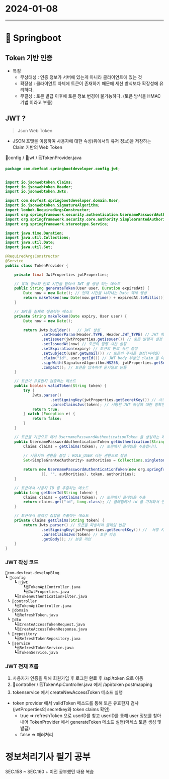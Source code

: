 # 2024-01-08
----------------

# 🍃 Springboot
## Token 기반 인증
 - 특징
    - 무상태성 : 인증 정보가 서버에 있는게 아니라 클라이언트에 있는 것
    - 확장성 : 클라이언트 자체에 토큰이 존재하기 때문에 세션 방식보다 확장성에 유리하다.
    - 무결성 : 토큰 발급 이후에 토큰 정보 변경이 불가능하다. (토큰 방식을 HMAC 기법 이라고 부름)
## JWT ?
> Json Web Token 
- JSON 포맷을 이용하여 사용자에 대한 속성(위에서의 유저 정보)을 저장하는 Claim 기반의 Web Token

📂config / 📂jwt /
🗒️TokenProvider.java
```java
package com.devfeat.springbootdeveloper.config.jwt;


import io.jsonwebtoken.Claims;
import io.jsonwebtoken.Header;
import io.jsonwebtoken.Jwts;

import com.devfeat.springbootdeveloper.domain.User;
import io.jsonwebtoken.SignatureAlgorithm;
import lombok.RequiredArgsConstructor;
import org.springframework.security.authentication.UsernamePasswordAuthenticationToken;
import org.springframework.security.core.authority.SimpleGrantedAuthority;
import org.springframework.stereotype.Service;

import java.time.Duration;
import java.util.Collections;
import java.util.Date;
import java.util.Set;

@RequiredArgsConstructor
@Service
public class TokenProvider {

    private final JwtProperties jwtProperties;

    // 유저 정보와 만료 시간을 받아서 JWT 를 생성 하는 메소드
    public String generateToken(User user, Duration expiredAt) { 
        Date now = new Date(); // 현재 시간을 나타내는 Date 객체 생성
        return makeToken(new Date(now.getTime() + expiredAt.toMillis()),user); // 현재 시간 + 만료시간을 더한 새로운 Date 객체 생성
    }

    // JWT를 실제로 생성하는 메소드
    private String makeToken(Date expiry, User user) {  
        Date now = new Date();

        return Jwts.builder()   // JWT 생성 
                .setHeaderParam(Header.TYPE, Header.JWT_TYPE) // JWT 헤더 파라미터 설정(토큰타입:JWT 인 것을 명시)
                .setIssuer(jwtProperties.getIssuer()) // 토큰 발행자 설정
                .setIssuedAt(now) // 토큰의 발행 시간 설정
                .setExpiration(expiry) // 토큰의 만료 시간 설정
                .setSubject(user.getEmail()) // 토큰의 주제를 설정(이메일)
                .claim("id", user.getId()) // JWT body 부분인 claim 을 아이디로 설정
                .signWith(SignatureAlgorithm.HS256, jwtProperties.getSecretKey()) // HS256 알고리즘과 비밀 키를 사용하여 토큰에 인증(서명)
                .compact(); // 토큰을 압축하여 문자열로 만듦
    }

    // 토큰이 유효한지 검증하는 메소드
    public boolean validToken(String token) {
        try {
            Jwts.parser()
                    .setSigningKey(jwtProperties.getSecretKey()) // 시크릿 키 확인
                    .parseClaimsJws(token); // 서명된 JWT 파싱에 대한 정확한 보안 모델을 확인
            return true;
        } catch (Exception e) {
            return false;
        }
    }

    // 토큰을 기반으로 해서 UsernamePasswordAuthenticationToken 을 생성하는 메소드
    public UsernamePasswordAuthenticationToken getAuthentication(String token) {
        Claims claims = getClaims(token); // 토큰에서 클레임을 추출합니다.
        
        // 사용자의 권한을 설정 : ROLE_USER 라는 권한으로 설정
        Set<SimpleGrantedAuthority> authorities = Collections.singleton(new SimpleGrantedAuthority("ROLE_USER")); 

        return new UsernamePasswordAuthenticationToken(new org.springframework.security.core.userdetails.User(claims.getSubject
                (), "", authorities), token, authorities);
    }

    // 토큰에서 사용자 ID 를 추출하는 메소드
    public Long getUserId(String token) {
        Claims claims = getClaims(token); // 토큰에서 클레임을 추출
        return claims.get("id", Long.class); // 클레임에서 id 를 가져와서 반환
    }

    // 토큰에서 클레임 집합을 추출하는 메소드
    private Claims getClaims(String token) {
        return Jwts.parser() // 토큰을 파싱하여 클레임 반환
                .setSigningKey(jwtProperties.getSecretKey()) //  서명 키 설정
                .parseClaimsJws(token) // 토큰 파싱
                .getBody(); // 본문 리턴
    }
}
```
### JWT 작성 코드
```bash
📂com.devfeat.developBlog   
┗ 📂config
    ┗ 📂jwt   
        ┗🗒️TokenApiController.java
        ┗🗒️JwtProperties.java
    ┗🗒️TokenAuthenticationFilter.java
 ┗ 📂controller
    ┗🗒️TokenApiController.java
 ┗ 📂domain
    ┗🗒️RefreshToken.java
 ┗ 📂dto
    ┗🗒️CreateAccessTokenRequest.java
    ┗🗒️CreateAccessTokenResponse.java
 ┗ 📂repository
    ┗🗒️RefreshTokenRepository.java
 ┗ 📂service
    ┗🗒️RefreshTokenService.java
    ┗🗒️TokenService.java
```



### JWT 전체 흐름
1. 사용자가 인증을 위해 회원가입 후 로그인 완료 후 /api/token 으로 이동 
2. 📂controller / 🗒️TokenApiController.java 에서 /api/token postmapping
3. tokenservice 에서 createNewAccessToken 메소드 실행
 - token provider 에서 validToken 메소드를 통해 토큰 유효한지 검사(jwtProperties의 secretkey와 token claims 확인)
    - true => refreshToken 으로 userID를 찾고 userID를 통해 user 정보를 찾아내어 TokenProvider 에서 generateToken 메소드 실행(액세스 토큰 생성 및 발급)
    - false => 에러처리





# 정보처리기사 필기 공부
SEC.158 ~ SEC.160 + 이전 공부했던 내용 복습